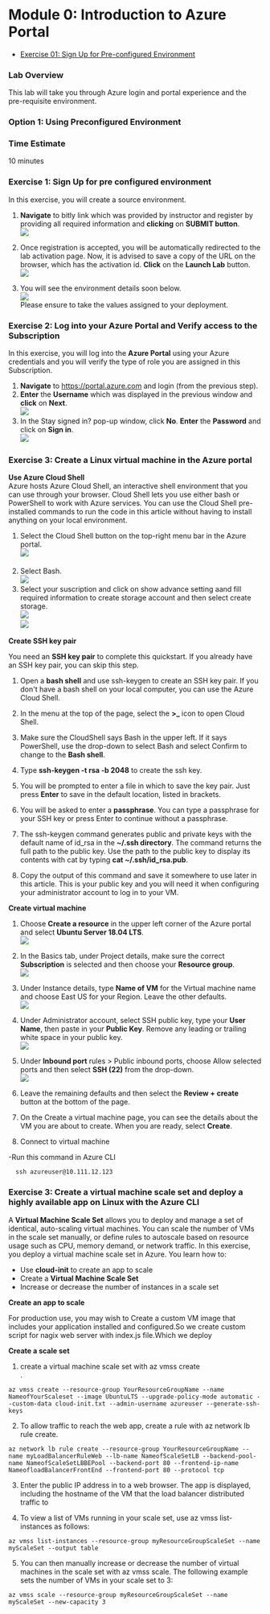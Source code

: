 # Module 0: Introduction to Azure Portal

   * [Exercise 01: Sign Up for Pre-configured Environment](#exercise-01-sign-up-for-pre-configured-environment)
 
 ### Lab Overview
This lab will take you through Azure login and portal experience and the pre-requisite environment.

### Option 1: Using Preconfigured Environment

### Time Estimate

10 minutes

### Exercise 1: Sign Up for pre configured environment

In this exercise, you will create a source environment.
1.	**Navigate** to bitly link which was provided by instructor and register by providing all required information and **clicking** on **SUBMIT button**.<br/>
<img src="images/signin.png"/><br/>

2. Once registration is accepted, you will be automatically redirected to the lab activation page. Now, it is advised to save a copy of the URL on the browser, which has the activation id. **Click** on the **Launch Lab** button.<br/>
<img src="images/launch.png"/><br/>

3. You will see the environment details soon below.<br/>
<img src="images/credentials.png"/><br/>
Please ensure to take the values assigned to your deployment.

### Exercise 2: Log into your Azure Portal and Verify access to the Subscription

In this exercise, you will log into the **Azure Portal** using your Azure credentials and you will verify the type of role you are assigned in this Subscription.
1.  **Navigate** to https://portal.azure.com and login (from the previous step).
2.  **Enter** the **Username** which was displayed in the previous window and **click** on **Next**.<br/>
<img src="images/azuresigninpage.png"/><br/>
3.	In the Stay signed in? pop-up window, click **No**. **Enter** the **Password** and click on **Sign in**.<br/>
<img src="images/passwordsignin.png"/><br/>

### Exercise 3: Create a Linux virtual machine in the Azure portal

**Use Azure Cloud Shell** <br/>
Azure hosts Azure Cloud Shell, an interactive shell environment that you can use through your browser. Cloud Shell lets you use either bash or PowerShell to work with Azure services. You can use the Cloud Shell pre-installed commands to run the code in this article without having to install anything on your local environment.<br/>

1. Select the Cloud Shell button on the top-right menu bar in the Azure portal.<br/>
<img src="images/portssh.png"/><br/><br/>
2. Select Bash.<br/>
<img src="images/portssh.png"/><br/>
3. Select your suscription and click on show advance setting aand fill required information to create storage account and then select      create storage. <br/>
<img src="images/portssh.png"/><br/>
<img src="images/portssh.png"/><br/>

**Create SSH key pair**

You need an **SSH key pair** to complete this quickstart. If you already have an SSH key pair, you can skip this step.

1. Open a **bash shell** and use ssh-keygen to create an SSH key pair. If you don't have a bash shell on your local computer, you can      use the Azure Cloud Shell.<br/>

2. In the menu at the top of the page, select the **>_** icon to open Cloud Shell.<br/>

3. Make sure the CloudShell says Bash in the upper left. If it says PowerShell, use the drop-down to select Bash and select Confirm to      change to the **Bash shell**.<br/>

4. Type **ssh-keygen -t rsa -b 2048** to create the ssh key.<br/>

5. You will be prompted to enter a file in which to save the key pair. Just press **Enter** to save in the default location, listed in      brackets.<br/>

6. You will be asked to enter a **passphrase**. You can type a passphrase for your SSH key or press Enter to continue without a            passphrase.<br/>

7. The ssh-keygen command generates public and private keys with the default name of id_rsa in the **~/.ssh directory**. The command        returns the full path to the public key. Use the path to the public key to display its contents with cat by typing 
   **cat ~/.ssh/id_rsa.pub**.<br/>    
   
8. Copy the output of this command and save it somewhere to use later in this article. This is your public key and you will need it when    configuring your administrator account to log in to your VM.<br/>

**Create virtual machine**

1. Choose **Create a resource** in the upper left corner of the Azure portal and select **Ubuntu Server 18.04 LTS**.<br/>
<img src="images/ubuntu1.png"/><br/>
2. In the Basics tab, under Project details, make sure the correct **Subscription** is selected and then choose your **Resource group**.<br/>
<img src="images/vmsuscription.png"/><br/>
3. Under Instance details, type **Name of VM** for the Virtual machine name and choose East US for your Region. Leave the other            defaults.<br/>
<img src="images/vmname.png"/><br/>
4. Under Administrator account, select SSH public key, type your **User Name**, then paste in your **Public Key**. Remove any leading or    trailing white space in your public key.<br/>
<img src="images/sshkey.png"/><br/>
5. Under **Inbound port** rules > Public inbound ports, choose Allow selected ports and then select **SSH (22)** from the drop-down.<br/>
<img src="images/portssh.png"/><br/>
6. Leave the remaining defaults and then select the **Review + create** button at the bottom of the page.<br/>

7. On the Create a virtual machine page, you can see the details about the VM you are about to create. When you are ready, select        **Create**.<br/>

8. Connect to virtual machine<br/>
  
  -Run this command in Azure CLI<br/>
  ```
    ssh azureuser@10.111.12.123
  ```

### Exercise 3: Create a virtual machine scale set and deploy a highly available app on Linux with the Azure CLI

A **Virtual Machine Scale Set** allows you to deploy and manage a set of identical, auto-scaling virtual machines. You can scale the number of VMs in the scale set manually, or define rules to autoscale based on resource usage such as CPU, memory demand, or network traffic. In this exercise, you deploy a virtual machine scale set in Azure. You learn how to:<br/>

- Use **cloud-init** to create an app to scale<br/>
- Create a **Virtual Machine Scale Set**<br/>
- Increase or decrease the number of instances in a scale set<br/>


**Create an app to scale** <br/>

For production use, you may wish to Create a custom VM image that includes your application installed and configured.So we create custom script for nagix web server with index.js file.Which we deploy<br/>

**Create a scale set** <br/>

1. create a virtual machine scale set with az vmss create<br/>. 

```
az vmss create --resource-group YourResourceGroupName --name NameofYourScaleset --image UbuntuLTS --upgrade-policy-mode automatic --custom-data cloud-init.txt --admin-username azureuser --generate-ssh-keys 
```
  
  2. To allow traffic to reach the web app, create a rule with az network lb rule create.<br/>
 ```
az network lb rule create --resource-group YourResourceGroupName --name myLoadBalancerRuleWeb --lb-name NameofScaleSetLB --backend-pool-name NameofScaleSetLBBEPool --backend-port 80 --frontend-ip-name NameofloadBalancerFrontEnd --frontend-port 80 --protocol tcp
  ```
  
  3. Enter the public IP address in to a web browser. The app is displayed, including the hostname of the VM that the load balancer          distributed traffic to <br/>
  
  4. To view a list of VMs running in your scale set, use az vmss list-instances as follows:
  ```
az vmss list-instances --resource-group myResourceGroupScaleSet --name myScaleSet --output table 
  ```
  
  5. You can then manually increase or decrease the number of virtual machines in the scale set with az vmss scale. The following             example sets the number of VMs in your scale set to 3: <br/>
```
az vmss scale --resource-group myResourceGroupScaleSet --name myScaleSet --new-capacity 3
  ```
  



